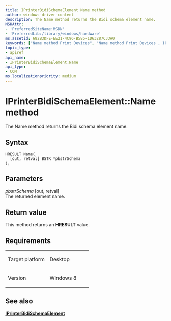 ```yaml
---
title: IPrinterBidiSchemaElement Name method
author: windows-driver-content
description: The Name method returns the Bidi schema element name.
MSHAttr:
- 'PreferredSiteName:MSDN'
- 'PreferredLib:/library/windows/hardware'
ms.assetid: 682B3DFE-EE21-4C96-B585-1D63287C33A0
keywords: ["Name method Print Devices", "Name method Print Devices , IPrinterBidiSchemaElement interface", "IPrinterBidiSchemaElement interface Print Devices , Name method"]
topic_type:
- apiref
api_name:
- IPrinterBidiSchemaElement.Name
api_type:
- COM
ms.localizationpriority: medium
---
```


# IPrinterBidiSchemaElement::Name method


The Name method returns the Bidi schema element name.

Syntax
------

```ManagedCPlusPlus
HRESULT Name(
  [out, retval] BSTR *pbstrSchema
);
```

Parameters
----------

*pbstrSchema* \[out, retval\]  
The returned element name.

Return value
------------

This method returns an **HRESULT** value.

Requirements
------------

<table>
<colgroup>
<col width="50%" />
<col width="50%" />
</colgroup>
<tbody>
<tr class="odd">
<td><p>Target platform</p></td>
<td>Desktop</td>
</tr>
<tr class="even">
<td><p>Version</p></td>
<td><p>Windows 8</p></td>
</tr>
</tbody>
</table>

## <span id="see_also"></span>See also


[**IPrinterBidiSchemaElement**](iprinterbidischemaelement-interface.md)

 

 





